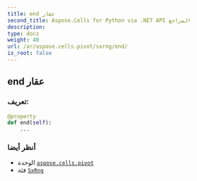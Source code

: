 ```yaml
---
title: end عقار
second_title: Aspose.Cells for Python via .NET API المراجع
description:
type: docs
weight: 40
url: /ar/aspose.cells.pivot/sxrng/end/
is_root: false
---
```

##  end عقار
###  تعريف:
```python
@property
def end(self):
    ...
```

###  أنظر أيضا
* الوحدة [`aspose.cells.pivot`](../../)
* فئة [`SxRng`](/cells/python-net/ar/aspose.cells.pivot/sxrng)

